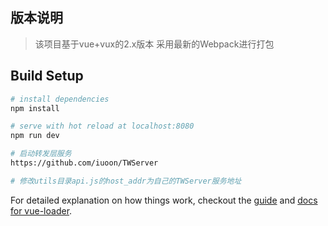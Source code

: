 ## 版本说明

> 该项目基于vue+vux的2.x版本
> 采用最新的Webpack进行打包

## Build Setup

``` bash
# install dependencies
npm install

# serve with hot reload at localhost:8080
npm run dev

# 启动转发层服务
https://github.com/iuoon/TWServer 

# 修改utils目录api.js的host_addr为自己的TWServer服务地址
```

For detailed explanation on how things work, checkout the [guide](http://vuejs-templates.github.io/webpack/) and [docs for vue-loader](http://vuejs.github.io/vue-loader).
